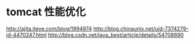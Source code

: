 # tomcat 性能优化
http://ajita.iteye.com/blog/1994974
http://blog.chinaunix.net/uid-7374279-id-4470247.html
http://blog.csdn.net/java_best/article/details/54708690
